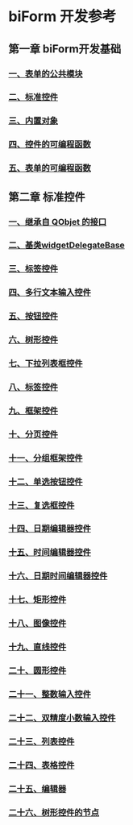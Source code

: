 # biForm 开发参考

## 第一章 biForm开发基础

### [一、表单的公共模块](1-1-public)

### [二、标准控件](1-2-call)

### [三、内置对象](1-3-objects)

### [四、控件的可编程函数](1-4-openscript)

### [五、表单的可编程函数](1-5-formscript)

## 第二章 标准控件

### [一、继承自 QObjet 的接口](2-1-qobject)

### [二、基类widgetDelegateBase](2-2-base)

### [三、标签控件](2-2-label)

### [四、多行文本输入控件](2-4-multilineedit)

### [五、按钮控件](2-5-button)

### [六、树形控件](2-6-tree)

### [七、下拉列表框控件](2-7-combobox)

### [八、标签控件](2-8-label)

### [九、框架控件](2-9-frame)

### [十、分页控件](2-10-tab)

### [十一、分组框架控件](2-11-group)

### [十二、单选按钮控件](2-12-radiobutton)

### [十三、复选框控件](2-13-checkbox)

### [十四、日期编辑器控件](2-14-date)

### [十五、时间编辑器控件](2-15-time)

### [十六、日期时间编辑器控件](2-16-datetime)

### [十七、矩形控件](2-17-rectangle)

### [十八、图像控件](2-18-image)

### [十九、直线控件](2-19-line)

### [二十、圆形控件](2-20-circle)

### [二十一、整数输入控件](2-21-spin)

### [二十二、双精度小数输入控件](2-22-doublespin)

### [二十三、列表控件](2-23-list)

### [二十四、表格控件](2-24-table)

### [二十五、编辑器](2-25-editor)

### [二十六、树形控件的节点](2-26-treeitem)

